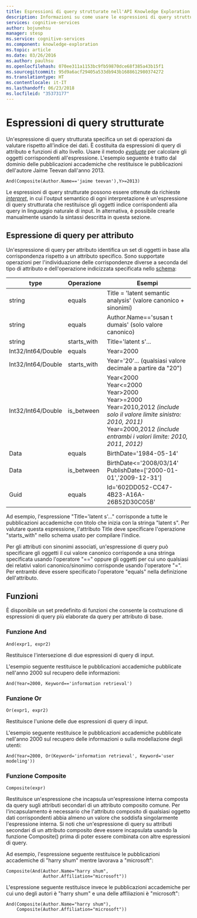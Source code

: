 ```yaml
---
title: Espressioni di query strutturate nell'API Knowledge Exploration Service | Microsoft Docs
description: Informazioni su come usare le espressioni di query strutturate nell'API Knowledge Exploration Service in Servizi cognitivi.
services: cognitive-services
author: bojunehsu
manager: stesp
ms.service: cognitive-services
ms.component: knowledge-exploration
ms.topic: article
ms.date: 03/26/2016
ms.author: paulhsu
ms.openlocfilehash: 070ee311a1153bc9fb59870dce68f385a43b15f1
ms.sourcegitcommit: 95d9a6acf29405a533db943b1688612980374272
ms.translationtype: HT
ms.contentlocale: it-IT
ms.lasthandoff: 06/23/2018
ms.locfileid: "35373177"
---
```

# <a name="structured-query-expression"></a>Espressioni di query strutturate
Un'espressione di query strutturata specifica un set di operazioni da valutare rispetto all'indice dei dati.  È costituita da espressioni di query di attributo e funzioni di alto livello.  Usare il metodo [*evaluate*](evaluateMethod.md) per calcolare gli oggetti corrispondenti all'espressione.  L'esempio seguente è tratto dal dominio delle pubblicazioni accademiche che restituisce le pubblicazioni dell'autore Jaime Teevan dall'anno 2013.

`And(Composite(Author.Name=='jaime teevan'),Y>=2013)`

Le espressioni di query strutturate possono essere ottenute da richieste [*interpret*](interpretMethod.md), in cui l'output semantico di ogni interpretazione è un'espressione di query strutturata che restituisce gli oggetti indice corrispondenti alla query in linguaggio naturale di input.  In alternativa, è possibile crearle manualmente usando la sintassi descritta in questa sezione.

## <a name="attribute-query-expression"></a>Espressione di query per attributo
Un'espressione di query per attributo identifica un set di oggetti in base alla corrispondenza rispetto a un attributo specifico.  Sono supportate operazioni per l'individuazione delle corrispondenze diverse a seconda del tipo di attributo e dell'operazione indicizzata specificata nello [schema](SchemaFormat.md):

| type | Operazione | Esempi |
|------|-------------|------------|
| string | equals | Title = 'latent semantic analysis' (valore canonico + sinonimi) |
| string | equals | Author.Name=='susan t dumais' (solo valore canonico)|
| string | starts_with | Title='latent s'... |
| Int32/Int64/Double | equals | Year=2000 |
| Int32/Int64/Double | starts_with | Year='20'... (qualsiasi valore decimale a partire da "20") |
| Int32/Int64/Double | is_between | Year&lt;2000 <br/> Year&lt;=2000 <br/> Year&gt;2000 <br/> Year&gt;=2000 <br/> Year=2010,2012 *(include solo il valore limite sinistro: 2010, 2011)* <br/> Year=2000,2012 *(include entrambi i valori limite: 2010, 2011, 2012)* |
| Data | equals | BirthDate='1984-05-14' |
| Data | is_between | BirthDate&lt;='2008/03/14' <br/> PublishDate=['2000-01-01','2009-12-31'] |
| Guid | equals | Id='602DD052-CC47-4B23-A16A-26B52D30C05B' |


Ad esempio, l'espressione "Title='latent s'..." corrisponde a tutte le pubblicazioni accademiche con titolo che inizia con la stringa "latent s".  Per valutare questa espressione, l'attributo Title deve specificare l'operazione "starts_with" nello schema usato per compilare l'indice.

Per gli attributi con sinonimi associati, un'espressione di query può specificare gli oggetti il cui valore canonico corrisponde a una stringa specificata usando l'operatore "==" oppure gli oggetti per cui uno qualsiasi dei relativi valori canonico/sinonimo corrisponde usando l'operatore "=".  Per entrambi deve essere specificato l'operatore "equals" nella definizione dell'attributo.


## <a name="functions"></a>Funzioni
È disponibile un set predefinito di funzioni che consente la costruzione di espressioni di query più elaborate da query per attributo di base.

### <a name="and-function"></a>Funzione And
`And(expr1, expr2)`

Restituisce l'intersezione di due espressioni di query di input.

L'esempio seguente restituisce le pubblicazioni accademiche pubblicate nell'anno 2000 sul recupero delle informazioni:

`And(Year=2000, Keyword=='information retrieval')`

### <a name="or-function"></a>Funzione Or
`Or(expr1, expr2)`

Restituisce l'unione delle due espressioni di query di input.

L'esempio seguente restituisce le pubblicazioni accademiche pubblicate nell'anno 2000 sul recupero delle informazioni o sulla modellazione degli utenti:

`And(Year=2000, Or(Keyword='information retrieval', Keyword='user modeling'))`

### <a name="composite-function"></a>Funzione Composite
`Composite(expr)`

Restituisce un'espressione che incapsula un'espressione interna composta da query sugli attributi secondari di un attributo composito comune.  Per l'incapsulamento è necessario che l'attributo composito di qualsiasi oggetto dati corrispondenti abbia almeno un valore che soddisfa singolarmente l'espressione interna.  Si noti che un'espressione di query su attributi secondari di un attributo composito deve essere incapsulata usando la funzione Composite() prima di poter essere combinata con altre espressioni di query.

Ad esempio, l'espressione seguente restituisce le pubblicazioni accademiche di "harry shum" mentre lavorava a "microsoft":

```
Composite(And(Author.Name="harry shum", 
              Author.Affiliation="microsoft"))
```

L'espressione seguente restituisce invece le pubblicazioni accademiche per cui uno degli autori è "harry shum" e una delle affiliazioni è "microsoft":

```
And(Composite(Author.Name="harry shum"), 
    Composite(Author.Affiliation="microsoft"))
```
